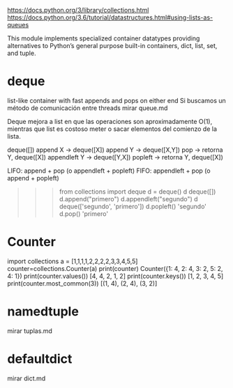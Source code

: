 https://docs.python.org/3/library/collections.html
https://docs.python.org/3.6/tutorial/datastructures.html#using-lists-as-queues

This module implements specialized container datatypes providing alternatives to Python’s general purpose built-in containers, dict, list, set, and tuple.

# deque
list-like container with fast appends and pops on either end
Si buscamos un método de comunicación entre threads mirar queue.md

Deque mejora a list en que las operaciones son aproximadamente O(1), mientras que list es costoso meter o sacar elementos del comienzo de la lista.

deque([])
 append X -> deque([X])
 append Y -> deque([X,Y])
 pop -> retorna Y, deque([X])
 appendleft Y -> deque([Y,X])
 popleft -> retorna Y, deque([X])

LIFO: append + pop (o appendleft + popleft)
FIFO: appendleft + pop (o append + popleft)

>>> from collections import deque
>>> d = deque()
>>> d
deque([])
>>> d.append("primero")
>>> d.appendleft("segundo")
>>> d
deque(['segundo', 'primero'])
>>> d.popleft()
'segundo'
>>> d.pop()
'primero'



# Counter
import collections
a = [1,1,1,1,2,2,2,2,3,3,4,5,5]
counter=collections.Counter(a)
print(counter)
  Counter({1: 4, 2: 4, 3: 2, 5: 2, 4: 1})
print(counter.values())
  [4, 4, 2, 1, 2]
print(counter.keys())
  [1, 2, 3, 4, 5]
print(counter.most_common(3))
  [(1, 4), (2, 4), (3, 2)]


# namedtuple
mirar tuplas.md

# defaultdict
mirar dict.md
